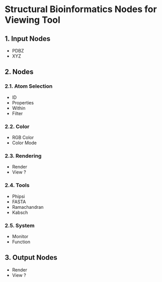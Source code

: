 # Structural Bioinformatics Nodes for Viewing Tool

## 1. Input Nodes

- PDBZ
- XYZ

## 2. Nodes

### 2.1. Atom Selection

- ID
- Properties
- Within
- Filter

### 2.2. Color

- RGB Color
- Color Mode

### 2.3. Rendering

- Render
- View ?

### 2.4. Tools

- Phipsi
- FASTA
- Ramachandran
- Kabsch

### 2.5. System

- Monitor
- Function

## 3. Output Nodes

- Render
- View ?

